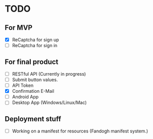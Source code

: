 # TODO 

## For MVP 

- [x] ReCaptcha for sign up 
- [ ] ReCaptcha for sign in 

## For final product 

- [ ] RESTful API (Currently in progress)
- [ ] Submit button values.
- [ ] API Token 
- [x] Confirmation E-Mail 
- [ ] Android App 
- [ ] Desktop App (Windows/Linux/Mac)

## Deployment stuff

- [ ] Working on a manifest for resources (Fandogh manifest system.)